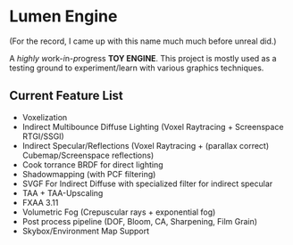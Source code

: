 # Lumen Engine

(For the record, I came up with this name much much before unreal did.) 


A *highly* *w*ork-*i*n-*p*rogress **TOY ENGINE**. This project is mostly used as a testing ground to experiment/learn with various graphics techniques. 

## Current Feature List 

- Voxelization
- Indirect Multibounce Diffuse Lighting (Voxel Raytracing + Screenspace RTGI/SSGI) 
- Indirect Specular/Reflections (Voxel Raytracing + (parallax correct) Cubemap/Screenspace reflections)
- Cook torrance BRDF for direct lighting
- Shadowmapping (with PCF filtering)
- SVGF For Indirect Diffuse with specialized filter for indirect specular
- TAA + TAA-Upscaling
- FXAA 3.11
- Volumetric Fog (Crepuscular rays + exponential fog)
- Post process pipeline (DOF, Bloom, CA, Sharpening, Film Grain)
- Skybox/Environment Map Support

